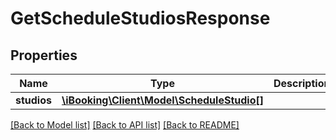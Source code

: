 # GetScheduleStudiosResponse

## Properties
Name | Type | Description | Notes
------------ | ------------- | ------------- | -------------
**studios** | [**\iBooking\Client\Model\ScheduleStudio[]**](ScheduleStudio.md) |  | [optional] 

[[Back to Model list]](../../README.md#documentation-for-models) [[Back to API list]](../../README.md#documentation-for-api-endpoints) [[Back to README]](../../README.md)

